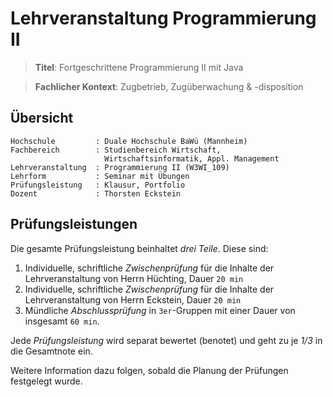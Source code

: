 # Lehrveranstaltung Programmierung II

> **Titel**: Fortgeschrittene Programmierung II mit Java

> **Fachlicher Kontext**: Zugbetrieb, Zugüberwachung & -disposition


## Übersicht

```
Hochschule         : Duale Hochschule BaWü (Mannheim)
Fachbereich        : Studienbereich Wirtschaft, 
                     Wirtschaftsinformatik, Appl. Management
Lehrveranstaltung  : Programmierung II (W3WI_109)
Lehrform           : Seminar mit Übungen
Prüfungsleistung   : Klausur, Portfolio
Dozent             : Thorsten Eckstein
```

## Prüfungsleistungen

Die gesamte Prüfungsleistung beinhaltet *drei Teile*. Diese sind:

1. Individuelle, schriftliche *Zwischenprüfung* für die Inhalte der Lehrveranstaltung von Herrn Hüchting, Dauer `20 min`
2. Individuelle, schriftliche *Zwischenprüfung* für die Inhalte der Lehrveranstaltung von Herrn Eckstein, Dauer `20 min`
3. Mündliche *Abschlussprüfung* in `3er`-Gruppen mit einer Dauer von insgesamt `60 min`.

Jede *Prüfungsleistung* wird separat bewertet (benotet) und geht zu je *1/3* in die Gesamtnote ein.

Weitere Information dazu folgen, sobald die Planung der Prüfungen festgelegt wurde.

<!--

### Abschlussprüfung

Die *mündlichen Abschlussprüfungen* finden nach derzeitigem Planungsstand an folgenden Tagen statt:

**Dienstag, 25.04.2023**

und

**Mittwoch, 26.04.2023**

Die Prüfungen sind in `3er-Gruppen` organisiert und auf diese beiden Tage verteilt. Die *Zusammensetzung* der Gruppen wird vorher bekannt gegeben (siehe unten).

Jede mündliche Prüfung beinhaltet grundsätzlich folgende *Elemente*:

1. *Wissens-, Konzept- bzw. Theoriefragen* sowie eine
2. *Aufgabenstellung* als Gruppenarbeit, die als Diskussionsgegenstand während der Prüfung dient.

Die Abschlussprüfung umfasst *Inhalte* aus beiden Lehrveranstaltungen:

1. _Algorithmen & Datenstrukturen_ (Herr Hüchting)
2. _Fortgeschrittenen Programmierung mit Java_ (Herr Eckstein)


### Zeitliche Planung

Die nachfolgende Tabelle enthält die *zeitliche Planung* zur Durchführung:

![test](./docs/asciidoc/images/zeitplan.png)

[cols="5h,^2m,^1m,^1m,^1m"]
|===
| Name	| Datum	| Von	| Bis	| Raum

| Grimme, Jannes ; Lojewski, Dustin ; Zanger, Janek	| Di., 25.04.23	| 09:00	| 10:00	| ?
| Galotta, Antonio ; Lang, Henri ; Yilmaz, Murat	| Di., 25.04.23	| 10:15	| 11:15	| ?
| Flessa, Julian ; Kreiselmaier, Simon ; Uzun, Aysegül	| Di., 25.04.23	| 11:30	| 12:30	| ?
| Egartner, Henrik ; Kotsyuba, Maxim ; Schultz, Simon	| Di., 25.04.23	| 13:30	| 14:30	| ?
| Dugan, Ege ; Knopp, Robert ; Ritzmann, Felix	| Di., 25.04.23	| 14:45	| 15:45	| ?
| Ditscher, Elias ; Prucelj, David	| Di., 25.04.23	| 16:00	| 17:00	| ?
| Choi, Dong-Keun ; Hermann, Aliyah ; Prussak, Maximilian	| Mi., 26.04.23	| 09:00	| 10:00	| ?
| Betcher, Julia ; Hantschick, Markus ; Mendel, Kevin	| Mi., 26.04.23	| 10:15	| 11:15	| ?
| Bertram, Friedrich ; Haar, Leon ; Mack, Maximilian	| Mi., 26.04.23	| 12:15	| 13:15	| ?
|===

_Viel Spaß und viel Erfolg!_

-->
